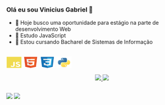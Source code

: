 ### Olá eu sou Vinicius Gabriel  👋


- 🔭 Hoje busco uma oportunidade para estágio na parte de desenvolvimento Web
- 🌱 Estudo JavaScript
- 📙 Estou cursando Bacharel de Sistemas de Informação
  
<div style="display: inline_block"><br>
  <img align="center" alt="Vini-Js" height="30" width="40" src="https://raw.githubusercontent.com/devicons/devicon/master/icons/javascript/javascript-plain.svg">
  <img align="center" alt="Vini-HTML" height="30" width="40" src="https://raw.githubusercontent.com/devicons/devicon/master/icons/html5/html5-original.svg">
  <img align="center" alt="Vini-CSS" height="30" width="40" src="https://raw.githubusercontent.com/devicons/devicon/master/icons/css3/css3-original.svg">
  <img align="center" alt="Vini-Python" height="30" width="40" src="https://raw.githubusercontent.com/devicons/devicon/master/icons/python/python-original.svg">
</div>

<br>

<div align="center">
  <a href="https://github.com/vini09">
    <img height="150em" src="https://github-readme-stats.vercel.app/api?username=vini09&count_private=true&include_all_commits=true&show_icons=true&theme=dracula&hide_border=false&show_owner=true"/>
    <img height="150em" src="https://github-readme-stats.vercel.app/api/top-langs/?username=vini09&theme=dracula&hide_border=false&&layout=compact"/>
  </a>
</div>

  ##
 
<div> 
  <a href = "mailto:vinicius78gabriel@gmail.com"><img src="https://img.shields.io/badge/-Gmail-%23333?style=for-the-badge&logo=gmail&logoColor=white" target="_blank"></a>
  <a href="https://www.linkedin.com/in/vinicius-gabriel-de-lima-da-silva-664009158?lipi=urn%3Ali%3Apage%3Ad_flagship3_profile_view_base_contact_details%3BSrQ5f0tbQFOrmCWPeVOS6A%3D%3D/" tahttps://www.linkedin.com/in/vinicius-gabriel-de-lima-da-silva-664009158?lipi=urn%3Ali%3Apage%3Ad_flagship3_profile_view_base_contact_details%3BcMSXXMaQRd%2B6ZVP4%2Fc6sEQ%3D%3Drget="_blank"><img src="https://img.shields.io/badge/-LinkedIn-%230077B5?style=for-the-badge&logo=linkedin&logoColor=white" target="_blank"></a> 
</div>
